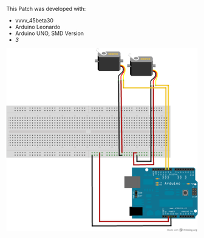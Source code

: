 This Patch was developed with:
* vvvv_45beta30
* Arduino Leonardo
* Arduino UNO, SMD Version
* _3_

![imagename](div/Servomotor.png)
